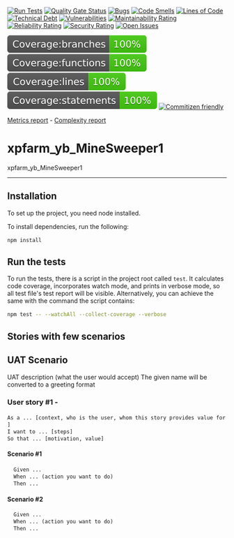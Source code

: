 [![Run Tests](https://github.com/carlo-tronnberg/xpfarm_yb_MineSweeper1/actions/workflows/main.yml/badge.svg)](https://github.com/carlo-tronnberg/xpfarm_yb_MineSweeper1/actions/workflows/main.yml/badge.svg)
[![Quality Gate Status](https://sonarcloud.io/api/project_badges/measure?project=carlo-tronnberg_xpfarm_yb_MineSweeper1&metric=alert_status)](https://sonarcloud.io/summary/new_code?id=carlo-tronnberg_xpfarm_yb_MineSweeper1)
[![Bugs](https://sonarcloud.io/api/project_badges/measure?project=carlo-tronnberg_xpfarm_yb_MineSweeper1&metric=bugs)](https://sonarcloud.io/summary/new_code?id=carlo-tronnberg_xpfarm_yb_MineSweeper1)
[![Code Smells](https://sonarcloud.io/api/project_badges/measure?project=carlo-tronnberg_xpfarm_yb_MineSweeper1&metric=code_smells)](https://sonarcloud.io/summary/new_code?id=carlo-tronnberg_xpfarm_yb_MineSweeper1)
[![Lines of Code](https://sonarcloud.io/api/project_badges/measure?project=carlo-tronnberg_xpfarm_yb_MineSweeper1&metric=ncloc)](https://sonarcloud.io/summary/new_code?id=carlo-tronnberg_xpfarm_yb_MineSweeper1)
[![Technical Debt](https://sonarcloud.io/api/project_badges/measure?project=carlo-tronnberg_xpfarm_yb_MineSweeper1&metric=sqale_index)](https://sonarcloud.io/summary/new_code?id=carlo-tronnberg_xpfarm_yb_MineSweeper1)
[![Vulnerabilities](https://sonarcloud.io/api/project_badges/measure?project=carlo-tronnberg_xpfarm_yb_MineSweeper1&metric=vulnerabilities)](https://sonarcloud.io/summary/new_code?id=carlo-tronnberg_xpfarm_yb_MineSweeper1)
[![Maintainability Rating](https://sonarcloud.io/api/project_badges/measure?project=carlo-tronnberg_xpfarm_yb_MineSweeper1&metric=sqale_rating)](https://sonarcloud.io/summary/new_code?id=carlo-tronnberg_xpfarm_yb_MineSweeper1)
[![Reliability Rating](https://sonarcloud.io/api/project_badges/measure?project=carlo-tronnberg_xpfarm_yb_MineSweeper1&metric=reliability_rating)](https://sonarcloud.io/summary/new_code?id=carlo-tronnberg_xpfarm_yb_MineSweeper1)
[![Security Rating](https://sonarcloud.io/api/project_badges/measure?project=carlo-tronnberg_xpfarm_yb_MineSweeper1&metric=security_rating)](https://sonarcloud.io/summary/new_code?id=carlo-tronnberg_xpfarm_yb_MineSweeper1)
[![Open Issues](https://img.shields.io/github/issues/carlo-tronnberg/badge.svg)](https://github.com/carlo-tronnberg/xpfarm_yb_MineSweeper1/issues)

[![Build Status](coverage/badge-branches.svg)](coverage/badge-branches.svg)
[![Build Status](coverage/badge-functions.svg)](coverage/badge-functions.svg)
[![Build Status](coverage/badge-lines.svg)](coverage/badge-lines.svg)
[![Build Status](coverage/badge-statements.svg)](coverage/badge-statements.svg)
[![Commitizen friendly](https://img.shields.io/badge/commitizen-friendly-brightgreen.svg)](http://commitizen.github.io/cz-cli/)

[Metrics report](metrics.md) -
[Complexity report](complexity-report.md)

# xpfarm_yb_MineSweeper1 
xpfarm_yb_MineSweeper1

---

## Installation

To set up the project, you need node installed.

To install dependencies, run the following:

```sh
npm install
```

## Run the tests

To run the tests, there is a script in the project root called `test`. It calculates code coverage, incorporates
watch mode, and prints in verbose mode, so all test file's test report will be visible. Alternatively, you
can achieve the same with the command the script contains:

```sh
npm test -- --watchAll --collect-coverage --verbose
```

## Stories with few scenarios

## UAT Scenario

UAT description (what the user would accept)
The given name will be converted to a greeting format

### User story #1 - <Short description>
```
As a ... [context, who is the user, whom this story provides value for ]
I want to ... [steps]
So that ... [motivation, value]
```

#### Scenario #1
```
  Given ...
  When ... (action you want to do)
  Then ...
```

#### Scenario #2
```
  Given ...
  When ... (action you want to do)
  Then ...
```

